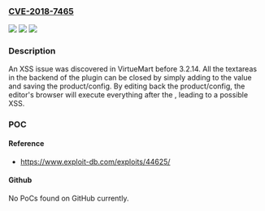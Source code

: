 ### [CVE-2018-7465](https://cve.mitre.org/cgi-bin/cvename.cgi?name=CVE-2018-7465)
![](https://img.shields.io/static/v1?label=Product&message=n%2Fa&color=blue)
![](https://img.shields.io/static/v1?label=Version&message=n%2Fa&color=blue)
![](https://img.shields.io/static/v1?label=Vulnerability&message=n%2Fa&color=brighgreen)

### Description

An XSS issue was discovered in VirtueMart before 3.2.14. All the textareas in the backend of the plugin can be closed by simply adding </textarea> to the value and saving the product/config. By editing back the product/config, the editor's browser will execute everything after the </textarea>, leading to a possible XSS.

### POC

#### Reference
- https://www.exploit-db.com/exploits/44625/

#### Github
No PoCs found on GitHub currently.

